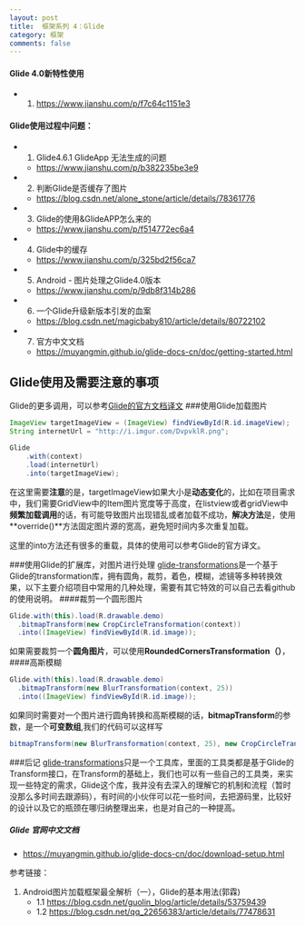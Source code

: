 ```yaml
---
layout: post
title:  框架系列 4：Glide
category: 框架
comments: false
---
```


#### Glide 4.0新特性使用

* 1. <https://www.jianshu.com/p/f7c64c1151e3>


#### Glide使用过程中问题：

* 1. Glide4.6.1 GlideApp 无法生成的问题
	* <https://www.jianshu.com/p/b382235be3e9>
* 2. 判断Glide是否缓存了图片
	* <https://blog.csdn.net/alone_stone/article/details/78361776>
* 3. Glide的使用&GlideAPP怎么来的
	* <https://www.jianshu.com/p/f514772ec6a4>
* 4. Glide中的缓存
	* <https://www.jianshu.com/p/325bd2f56ca7>
* 5. Android - 图片处理之Glide4.0版本
	* <https://www.jianshu.com/p/9db8f314b286>
* 6. 一个Glide升级新版本引发的血案
	* <https://blog.csdn.net/magicbaby810/article/details/80722102>
* 7. 官方中文文档
	* <https://muyangmin.github.io/glide-docs-cn/doc/getting-started.html>








Glide使用及需要注意的事项
---
Glide的更多调用，可以参考[Glide的官方文档译文](http://mrfu.me/2016/02/27/Glide_Getting_Started/)
###使用Glide加载图片
```java
ImageView targetImageView = (ImageView) findViewById(R.id.imageView);
String internetUrl = "http://i.imgur.com/DvpvklR.png";

Glide
    .with(context)
    .load(internetUrl)
    .into(targetImageView);
```
在这里需要**注意**的是，targetImageView如果大小是**动态变化**的，比如在项目需求中，我们需要GridView中的Item图片宽度等于高度，在listview或者gridView中**频繁加载调用**的话，有可能导致图片出现错乱或者加载不成功，**解决方法**是，使用**override()**方法固定图片源的宽高，避免短时间内多次重复加载。
  
这里的into方法还有很多的重载，具体的使用可以参考Glide的官方译文。


###使用Glide的扩展库，对图片进行处理
[glide-transformations](https://github.com/wasabeef/glide-transformations)是一个基于Glide的transformation库，拥有圆角，裁剪，着色，模糊，滤镜等多种转换效果，以下主要介绍项目中常用的几种处理，需要有其它特效的可以自己去看github的使用说明。
####裁剪一个圆形图片
```java
Glide.with(this).load(R.drawable.demo)
  .bitmapTransform(new CropCircleTransformation(context))
  .into((ImageView) findViewById(R.id.image));
```
如果需要裁剪一个**圆角图片**，可以使用**RoundedCornersTransformation（）**，
####高斯模糊
```java
Glide.with(this).load(R.drawable.demo)
  .bitmapTransform(new BlurTransformation(context, 25))
  .into((ImageView) findViewById(R.id.image));
```

如果同时需要对一个图片进行圆角转换和高斯模糊的话，**bitmapTransform**的参数，是一个**可变数组**,我们的代码可以这样写   
```java
bitmapTransform(new BlurTransformation(context, 25), new CropCircleTransformation(context))
```
###后记
[glide-transformations](https://github.com/wasabeef/glide-transformations)只是一个工具库，里面的工具类都是基于Glide的Transform接口，在Transform的基础上，我们也可以有一些自己的工具类，来实现一些特定的需求，Glide这个库，我并没有去深入的理解它的机制和流程（暂时没那么多时间去跟源码），有时间的小伙伴可以花一些时间，去把源码里，比较好的设计以及它的瓶颈在哪归纳整理出来，也是对自己的一种提高。

 

##### Glide 官网中文文档

* <https://muyangmin.github.io/glide-docs-cn/doc/download-setup.html>

 
 
 
 
 参考链接：
 
 1. Android图片加载框架最全解析（一），Glide的基本用法(郭霖)
 	* 1.1 <https://blog.csdn.net/guolin_blog/article/details/53759439>
 	* 1.2 <https://blog.csdn.net/qq_22656383/article/details/77478631>
 
 
 
 
 
 
 
 
 
 
 
 
 
 
 
 
 